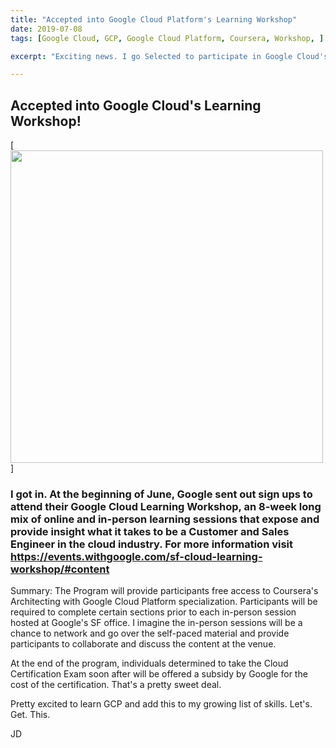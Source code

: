 ```yaml
---
title: "Accepted into Google Cloud Platform's Learning Workshop"
date: 2019-07-08
tags: [Google Cloud, GCP, Google Cloud Platform, Coursera, Workshop, ]

excerpt: "Exciting news. I go Selected to participate in Google Cloud's Learning Workshop!"

---
```

## Accepted into Google Cloud's Learning Workshop!
[<img src="/assets/images/GCP_Confirmation_Email_SS" width="500">]


### I got in. At the beginning of June, Google sent out sign ups to attend their Google Cloud Learning Workshop, an 8-week long mix of online and in-person learning sessions that expose and provide insight what it takes to be a Customer and Sales Engineer in the cloud industry. For more information visit <https://events.withgoogle.com/sf-cloud-learning-workshop/#content>

Summary: The Program will provide participants free access to Coursera's Architecting with Google Cloud Platform specialization. Participants will be required to complete certain sections prior to each in-person session hosted at Google's SF office. I imagine the in-person sessions will be a chance to network and go over the self-paced material and provide participants to collaborate and discuss the content at the venue.

At the end of the program, individuals determined to take the Cloud Certification Exam soon after will be offered a subsidy by Google for the cost of the certification. That's a pretty sweet deal.

Pretty excited to learn GCP and add this to my growing list of skills. Let's. Get. This.

JD
